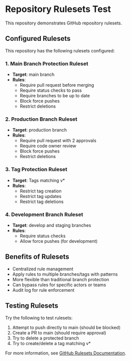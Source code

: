 # Repository Rulesets Test

This repository demonstrates GitHub repository rulesets.

## Configured Rulesets

This repository has the following rulesets configured:

### 1. Main Branch Protection Ruleset
- **Target**: main branch
- **Rules**:
  - Require pull request before merging
  - Require status checks to pass
  - Require branches to be up to date
  - Block force pushes
  - Restrict deletions

### 2. Production Branch Ruleset
- **Target**: production branch
- **Rules**:
  - Require pull request with 2 approvals
  - Require code owner review
  - Block force pushes
  - Restrict deletions

### 3. Tag Protection Ruleset
- **Target**: Tags matching v*
- **Rules**:
  - Restrict tag creation
  - Restrict tag updates
  - Restrict tag deletions

### 4. Development Branch Ruleset
- **Target**: develop and staging branches
- **Rules**:
  - Require status checks
  - Allow force pushes (for development)

## Benefits of Rulesets

- Centralized rule management
- Apply rules to multiple branches/tags with patterns
- More flexible than traditional branch protection
- Can bypass rules for specific actors or teams
- Audit log for rule enforcement

## Testing Rulesets

Try the following to test rulesets:
1. Attempt to push directly to main (should be blocked)
2. Create a PR to main (should require approval)
3. Try to delete a protected branch
4. Try to create/delete a tag matching v*

For more information, see [GitHub Rulesets Documentation](https://docs.github.com/en/repositories/configuring-branches-and-merges-in-your-repository/managing-rulesets).
